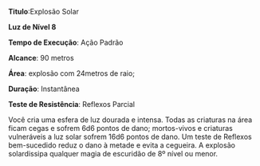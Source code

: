 **Titulo**:Explosão Solar

**Luz de Nível 8**

**Tempo de Execução**: Ação Padrão

**Alcance**: 90 metros

**Área**: explosão com 24metros de raio;

**Duração**: Instantânea

**Teste de Resistência**: Reflexos Parcial


Você cria uma esfera de luz dourada e intensa. Todas as criaturas na área ficam cegas e sofrem 6d6 pontos de dano; mortos-vivos e criaturas vulneráveis a luz solar sofrem 16d6 pontos de dano. Um teste de Reflexos bem-sucedido reduz o dano à metade e evita a cegueira.
A explosão solardissipa qualquer magia de escuridão de 8º nível ou menor.
